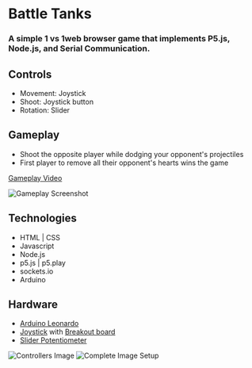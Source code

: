 # Battle Tanks
### A simple 1 vs 1web browser game that implements P5.js, Node.js, and Serial Communication.

## Controls

- Movement: Joystick
- Shoot: Joystick button
- Rotation: Slider

## Gameplay

 - Shoot the opposite player while dodging your opponent's projectiles
 - First player to remove all their opponent's hearts wins the game
 
 [Gameplay Video](https://vimeo.com/247840673)
 
 ![Gameplay Screenshot](https://chuongtam.files.wordpress.com/2017/05/screen-shot-2017-05-03-at-2-51-24-am.png?w=1512)
 
 ## Technologies
 
 - HTML | CSS
 - Javascript
 - Node.js
 - p5.js | p5.play
 - sockets.io
 - Arduino
 
 ## Hardware
 
  - [Arduino Leonardo](https://store.arduino.cc/usa/arduino-leonardo-with-headers)
  - [Joystick](https://www.sparkfun.com/products/9032) with [Breakout board](https://www.sparkfun.com/products/9110)
  - [Slider Potentiometer](https://www.sparkfun.com/products/11621)
  
  ![Controllers Image](https://chuongtam.files.wordpress.com/2017/05/img_3205.jpg?w=2800&h=)
  ![Complete Image Setup](https://chuongtam.files.wordpress.com/2017/05/img_3208.jpg?w=1209&h=&zoom=2)
 
 
